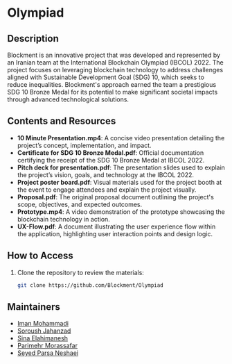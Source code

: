 # Olympiad

## Description
Blockment is an innovative project that was developed and represented by an Iranian team at the International Blockchain Olympiad (IBCOL) 2022. The project focuses on leveraging blockchain technology to address challenges aligned with Sustainable Development Goal (SDG) 10, which seeks to reduce inequalities. Blockment's approach earned the team a prestigious SDG 10 Bronze Medal for its potential to make significant societal impacts through advanced technological solutions.

## Contents and Resources
- **10 Minute Presentation.mp4**: A concise video presentation detailing the project’s concept, implementation, and impact.
- **Certificate for SDG 10 Bronze Medal.pdf**: Official documentation certifying the receipt of the SDG 10 Bronze Medal at IBCOL 2022.
- **Pitch deck for presentation.pdf**: The presentation slides used to explain the project’s vision, goals, and technology at the IBCOL 2022.
- **Project poster board.pdf**: Visual materials used for the project booth at the event to engage attendees and explain the project visually.
- **Proposal.pdf**: The original proposal document outlining the project's scope, objectives, and expected outcomes.
- **Prototype.mp4**: A video demonstration of the prototype showcasing the blockchain technology in action.
- **UX-Flow.pdf**: A document illustrating the user experience flow within the application, highlighting user interaction points and design logic.

## How to Access
1. Clone the repository to review the materials:
   ```bash
   git clone https://github.com/Blockment/Olympiad
   ```

## Maintainers

- [Iman Mohammadi](https://github.com/Imanm02)
- [Soroush Jahanzad](https://github.com/SJahanzad)
- [Sina Elahimanesh](https://github.com/SinaElahimanesh)
- [Parimehr Morassafar](https://github.com/parimehrmorassa)
- [Seyed Parsa Neshaei](https://github.com/spneshaei)